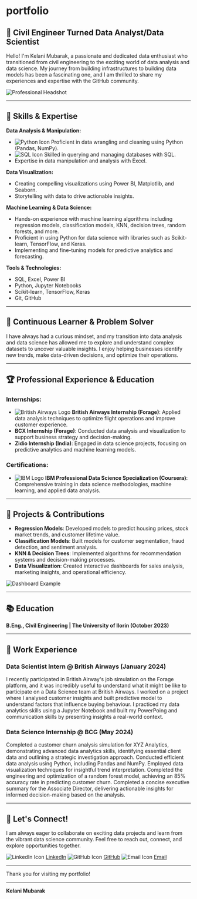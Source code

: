 # portfolio


## 👷 Civil Engineer Turned Data Analyst/Data Scientist
Hello! I'm Kelani Mubarak, a passionate and dedicated data enthusiast who transitioned from civil engineering to the exciting world of data analysis and data science. My journey from building infrastructures to building data models has been a fascinating one, and I am thrilled to share my experiences and expertise with the GitHub community.

![Professional Headshot](https://unsplash.com/photos/JR9JJsmD60s/download?force=true&w=640)

---

## 🔧 Skills & Expertise
**Data Analysis & Manipulation:**
- ![Python Icon](https://upload.wikimedia.org/wikipedia/commons/c/c3/Python-logo-notext.svg) Proficient in data wrangling and cleaning using Python (Pandas, NumPy).
- ![SQL Icon](https://upload.wikimedia.org/wikipedia/commons/8/87/Sql_data_base_with_logo.png) Skilled in querying and managing databases with SQL.
- Expertise in data manipulation and analysis with Excel.

**Data Visualization:**
- Creating compelling visualizations using Power BI, Matplotlib, and Seaborn.
- Storytelling with data to drive actionable insights.

**Machine Learning & Data Science:**
- Hands-on experience with machine learning algorithms including regression models, classification models, KNN, decision trees, random forests, and more.
- Proficient in using Python for data science with libraries such as Scikit-learn, TensorFlow, and Keras.
- Implementing and fine-tuning models for predictive analytics and forecasting.

**Tools & Technologies:**
- SQL, Excel, Power BI
- Python, Jupyter Notebooks
- Scikit-learn, TensorFlow, Keras
- Git, GitHub

---

## 🧠 Continuous Learner & Problem Solver
I have always had a curious mindset, and my transition into data analysis and data science has allowed me to explore and understand complex datasets to uncover valuable insights. I enjoy helping businesses identify new trends, make data-driven decisions, and optimize their operations.

---

## 🏆 Professional Experience & Education
### Internships:
- ![British Airways Logo](https://upload.wikimedia.org/wikipedia/en/thumb/8/80/British_Airways_Logo.svg/1920px-British_Airways_Logo.svg.png) **British Airways Internship (Forage)**: Applied data analysis techniques to optimize flight operations and improve customer experience.
- **BCX Internship (Forage)**: Conducted data analysis and visualization to support business strategy and decision-making.
- **Zidio Internship (India)**: Engaged in data science projects, focusing on predictive analytics and machine learning models.

### Certifications:
- ![IBM Logo](https://upload.wikimedia.org/wikipedia/commons/5/51/IBM_logo.svg) **IBM Professional Data Science Specialization (Coursera)**: Comprehensive training in data science methodologies, machine learning, and applied data analysis.

---

## 🚀 Projects & Contributions
- **Regression Models**: Developed models to predict housing prices, stock market trends, and customer lifetime value.
- **Classification Models**: Built models for customer segmentation, fraud detection, and sentiment analysis.
- **KNN & Decision Trees**: Implemented algorithms for recommendation systems and decision-making processes.
- **Data Visualization**: Created interactive dashboards for sales analysis, marketing insights, and operational efficiency.

![Dashboard Example](https://unsplash.com/photos/sIBO7eP1i1s/download?force=true&w=640)

---

## 📚 Education
**B.Eng., Civil Engineering | The University of Ilorin (October 2023)**

---

## 🏢 Work Experience
### Data Scientist Intern @ British Airways (January 2024)
I recently participated in British Airway's job simulation on the Forage platform, and it was incredibly useful to understand what it might be like to participate on a Data Science team at British Airways.
I worked on a project where I analysed customer insights and built predictive model to understand factors that influence buying behaviour. I practiced my data analytics skills using a Jupyter Notebook and built my PowerPoing and communication skills by presenting insights a real-world context.

### Data Science Internship @ BCG (May 2024)
Completed a customer churn analysis simulation for XYZ Analytics, demonstrating advanced data analytics skills, identifying essential client data and outlining a strategic investigation approach.
Conducted efficient data analysis using Python, including Pandas and NumPy. Employed data visualization techniques for insightful trend interpretation.
Completed the engineering and optimization of a random forest model, achieving an 85% accuracy rate in predicting customer churn.
Completed a concise executive summary for the Associate Director, delivering actionable insights for informed decision-making based on the analysis.

---

## 🌟 Let's Connect!
I am always eager to collaborate on exciting data projects and learn from the vibrant data science community. Feel free to reach out, connect, and explore opportunities together.

![LinkedIn Icon](https://upload.wikimedia.org/wikipedia/commons/c/ca/LinkedIn_logo_initials.png) [LinkedIn](https://www.linkedin.com)
![GitHub Icon](https://upload.wikimedia.org/wikipedia/commons/9/91/Octicons-mark-github.svg) [GitHub](https://www.github.com)
![Email Icon](https://upload.wikimedia.org/wikipedia/commons/4/4e/Mail_Icon.svg) [Email](mailto:mubarak007kelly@gmail.com)

---

Thank you for visiting my portfolio!

---

**Kelani Mubarak**

